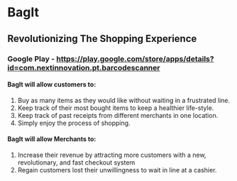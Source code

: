# BagIt
## Revolutionizing The Shopping Experience
### Google Play - https://play.google.com/store/apps/details?id=com.nextinnovation.pt.barcodescanner
#### BagIt will allow customers to:
1. Buy as many items as they would like without waiting in a frustrated line.
2. Keep track of their most bought items to keep a healthier life-style.
3. Keep track of past receipts from different merchants in one location.
4. Simply enjoy the process of shopping.

#### BagIt will allow Merchants to:
1. Increase their revenue by attracting more customers with a new, revolutionary, and fast checkout system
2. Regain customers lost their unwillingness to wait in line at a cashier.
